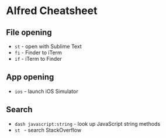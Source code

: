 # Alfred Cheatsheet
## File opening
* `st` - open with Sublime Text
* `fi` - Finder to iTerm
* `if` - iTerm to Finder

## App opening
* `ios` - launch iOS Simulator

## Search
* `dash javascript:string` - look up JavaScript string methods
* `st ` - search StackOverflow
